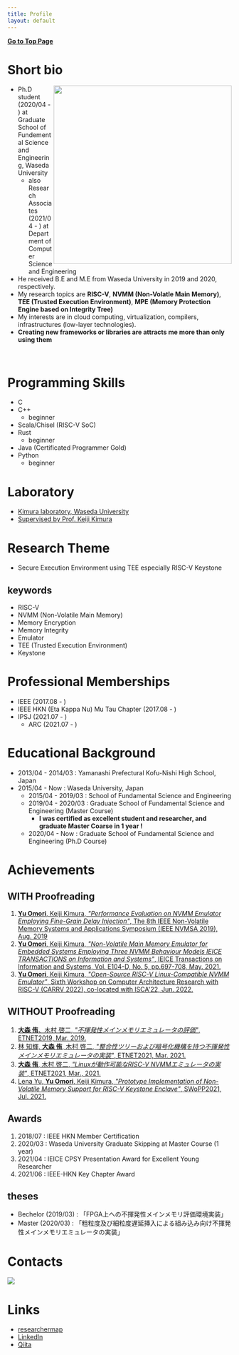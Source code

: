 ```yaml
---
title: Profile
layout: default
---
```


[**Go to Top Page**](https://uyiromo.github.io)

# Short bio
<img src="https://user-images.githubusercontent.com/19767885/176591190-6bf883d7-061a-41ba-9c3e-4155da6a6406.jpg" width="400px" align="right">


- Ph.D student (2020/04 - ) at Graduate School of Fundemental Science and Engineering, Waseda University
  - also Research Associates (2021/04 - ) at Department of Computer Science and Engineering
- He received B.E and M.E from Waseda University in 2019 and 2020, respectively.
- My research topics are **RISC-V**, **NVMM (Non-Volatle Main Memory)**, **TEE (Trusted Execution Environment)**, **MPE (Memory Protection Engine based on Integrity Tree)**
- My interests are in cloud computing, virtualization, compilers, infrastructures (low-layer technologies).
- **Creating new frameworks or libraries are attracts me more than only using them**

<br clear="all">

# Programming Skills
- C
- C++
  - beginner
- Scala/Chisel (RISC-V SoC)
- Rust
  - beginner
- Java (Certificated Programmer Gold)
- Python
  - beginner



# Laboratory
- [Kimura laboratory, Waseda University](http://www.apal.cs.waseda.ac.jp/)
- [Supervised by Prof. Keiji Kimura](http://www.apal.cs.waseda.ac.jp/kimura/index.html)

# Research Theme
- Secure Execution Environment using TEE especially RISC-V Keystone

## keywords
- RISC-V
- NVMM (Non-Volatile Main Memory)
- Memory Encryption
- Memory Integrity
- Emulator
- TEE (Trusted Execution Environment)
- Keystone

# Professional Memberships
- IEEE (2017.08 - )
- IEEE HKN (Eta Kappa Nu) Mu Tau Chapter (2017.08 - )
- IPSJ (2021.07 - )
  - ARC (2021.07 - )

# Educational Background
- 2013/04 - 2014/03 : Yamanashi Prefectural Kofu-Nishi High School, Japan
- 2015/04 - Now : Waseda University, Japan
  - 2015/04 - 2019/03 : School of Fundamental Science and Engineering
  - 2019/04 - 2020/03 : Graduate School of Fundamental Science and Engineering (Master Course)
    - **I was certified as excellent student and researcher, and graduate Master Coarse in 1 year !**
  - 2020/04 - Now     : Graduate School of Fundamental Science and Engineering (Ph.D Course)

# Achievements
## WITH Proofreading
1. [ **Yu Omori**, Keiji Kimura, *"Performance Evaluation on NVMM Emulator Employing Fine-Grain Delay Injection"*, The 8th IEEE Non-Volatile Memory Systems and Applications Symposium (IEEE NVMSA 2019), Aug. 2019](https://ieeexplore.ieee.org/document/8863522)
2. [ **Yu Omori**, Keiji Kimura, *"Non-Volatile Main Memory Emulator for Embedded Systems Employing Three NVMM Behaviour Models IEICE TRANSACTIONS on Information and Systems"*, IEICE Transactions on Information and Systems, Vol. E104-D, No. 5, pp.697-708, May. 2021.](https://doi.org/10.1587/transinf.2020EDP7092)
3. [ **Yu Omori**, Keiji Kimura, *"Open-Source RISC-V Linux-Compatible NVMM Emulator"*, Sixth Workshop on Computer Architecture Research with RISC-V (CARRV 2022), co-located with ISCA'22, Jun. 2022.](https://carrv.github.io/2022/)

## WITHOUT Proofreading
1. [**大森 侑**、木村 啓二, *"不揮発性メインメモリエミュレータの評価"*, ETNET2019, Mar. 2019.](https://ipsj.ixsq.nii.ac.jp/ej/?action=repository_uri&item_id=195099)
2. [林 知輝, **大森 侑**, 木村 啓二, *"整合性ツリーおよび暗号化機構を持つ不揮発性メインメモリエミュレータの実装"*, ETNET2021, Mar. 2021.](https://ipsj.ixsq.nii.ac.jp/ej/?action=repository_uri&item_id=210451)
3. [**大森 侑**, 木村 啓二, *"Linuxが動作可能なRISC-V NVMMエミュレータの実装"*, ETNET2021, Mar., 2021.](https://ipsj.ixsq.nii.ac.jp/ej/?action=repository_uri&item_id=210450)
4. [ Lena Yu, **Yu Omori**, Keiji Kimura, *"Prototype Implementation of Non-Volatile Memory Support for RISC-V Keystone Enclave"*, SWoPP2021, Jul. 2021. ](https://www.ieice.org/ken/paper/20210720TC4K/)


## Awards
1. 2018/07 : IEEE HKN Member Certification
2. 2020/03 : Waseda University Graduate Skipping at Master Course (1 year)
3. 2021/04 : IEICE CPSY Presentation Award for Excellent Young Researcher
4. 2021/06 : IEEE-HKN Key Chapter Award

## theses
- Bechelor (2019/03) : 「FPGA上への不揮発性メインメモリ評価環境実装」
- Master (2020/03) : 「粗粒度及び細粒度遅延挿入による組み込み向け不揮発性メインメモリエミュレータの実装」

# Contacts
![](https://user-images.githubusercontent.com/19767885/123014980-553cc080-d402-11eb-9f2e-3c9f150c5dc6.jpg)


# Links
- [researchermap](https://researchmap.jp/yuomori)
- [LinkedIn](https://www.linkedin.com/in/yu-omori-269987191/)
- [Qiita](https://qiita.com/uyiromo)

